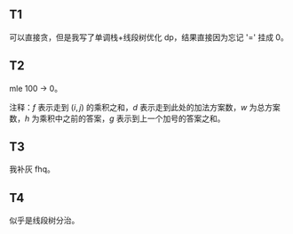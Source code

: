 ## T1

可以直接贪，但是我写了单调栈+线段树优化 dp，结果直接因为忘记 '=' 挂成 0。

## T2

mle 100 -> 0。

注释：$f$ 表示走到 $(i,j)$ 的乘积之和，$d$ 表示走到此处的加法方案数，$w$ 为总方案数，$h$ 为乘积中之前的答案，$g$ 表示到上一个加号的答案之和。

## T3

我补灰 fhq。

## T4

似乎是线段树分治。